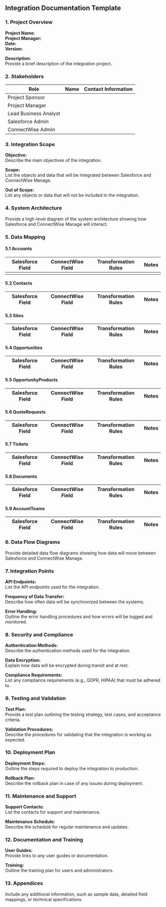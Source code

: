 ## Integration Documentation Template

### 1. Project Overview

**Project Name:**  
**Project Manager:**  
**Date:**  
**Version:**

**Description:**  
Provide a brief description of the integration project.

### 2. Stakeholders

|Role|Name|Contact Information|
|---|---|---|
|Project Sponsor|||
|Project Manager|||
|Lead Business Analyst|||
|Salesforce Admin|||
|ConnectWise Admin|||

### 3. Integration Scope

**Objective:**  
Describe the main objectives of the integration.

**Scope:**  
List the objects and data that will be integrated between Salesforce and ConnectWise Manage.

**Out of Scope:**  
List any objects or data that will not be included in the integration.

### 4. System Architecture

Provide a high-level diagram of the system architecture showing how Salesforce and ConnectWise Manage will interact.

### 5. Data Mapping

#### 5.1 Accounts

|Salesforce Field|ConnectWise Field|Transformation Rules|Notes|
|---|---|---|---|
|||||

#### 5.2 Contacts

|Salesforce Field|ConnectWise Field|Transformation Rules|Notes|
|---|---|---|---|

#### 5.3 Sites

|Salesforce Field|ConnectWise Field|Transformation Rules|Notes|
|---|---|---|---|

#### 5.4 Opportunities

|Salesforce Field|ConnectWise Field|Transformation Rules|Notes|
|---|---|---|---|

#### 5.5 OpportunityProducts

|Salesforce Field|ConnectWise Field|Transformation Rules|Notes|
|---|---|---|---|

#### 5.6 QuoteRequests

|Salesforce Field|ConnectWise Field|Transformation Rules|Notes|
|---|---|---|---|

#### 5.7 Tickets

|Salesforce Field|ConnectWise Field|Transformation Rules|Notes|
|---|---|---|---|

#### 5.8 Documents

|Salesforce Field|ConnectWise Field|Transformation Rules|Notes|
|---|---|---|---|

#### 5.9 AccountTeams

|Salesforce Field|ConnectWise Field|Transformation Rules|Notes|
|---|---|---|---|

### 6. Data Flow Diagrams

Provide detailed data flow diagrams showing how data will move between Salesforce and ConnectWise Manage.

### 7. Integration Points

**API Endpoints:**  
List the API endpoints used for the integration.

**Frequency of Data Transfer:**  
Describe how often data will be synchronized between the systems.

**Error Handling:**  
Outline the error handling procedures and how errors will be logged and monitored.

### 8. Security and Compliance

**Authentication Methods:**  
Describe the authentication methods used for the integration.

**Data Encryption:**  
Explain how data will be encrypted during transit and at rest.

**Compliance Requirements:**  
List any compliance requirements (e.g., GDPR, HIPAA) that must be adhered to.

### 9. Testing and Validation

**Test Plan:**  
Provide a test plan outlining the testing strategy, test cases, and acceptance criteria.

**Validation Procedures:**  
Describe the procedures for validating that the integration is working as expected.

### 10. Deployment Plan

**Deployment Steps:**  
Outline the steps required to deploy the integration to production.

**Rollback Plan:**  
Describe the rollback plan in case of any issues during deployment.

### 11. Maintenance and Support

**Support Contacts:**  
List the contacts for support and maintenance.

**Maintenance Schedule:**  
Describe the schedule for regular maintenance and updates.

### 12. Documentation and Training

**User Guides:**  
Provide links to any user guides or documentation.

**Training:**  
Outline the training plan for users and administrators.

### 13. Appendices

Include any additional information, such as sample data, detailed field mappings, or technical specifications.